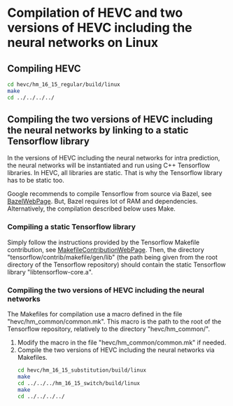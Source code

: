 # Compilation of HEVC and two versions of HEVC including the neural networks on Linux

## Compiling HEVC
```sh
cd hevc/hm_16_15_regular/build/linux
make
cd ../../../../
```

## Compiling the two versions of HEVC including the neural networks by linking to a static Tensorflow library
In the versions of HEVC including the neural networks for intra prediction, the neural networks will
be instantiated and run using C++ Tensorflow libraries. In HEVC, all libraries are static. That is why
the Tensorflow library has to be static too.

Google recommends to compile Tensorflow from source via Bazel, see [BazelWebPage](https://bazel.build/).
But, Bazel requires lot of RAM and dependencies. Alternatively, the compilation described below uses Make.

### Compiling a static Tensorflow library
Simply follow the instructions provided by the Tensorflow Makefile contribution, see
[MakefileContributionWebPage](https://github.com/tensorflow/tensorflow/tree/master/tensorflow/contrib/makefile).
Then, the directory "tensorflow/contrib/makefile/gen/lib" (the path being given from the root directory
of the Tensorflow repository) should contain the static Tensorflow library "libtensorflow-core.a".

### Compiling the two versions of HEVC including the neural networks
The Makefiles for compilation use a macro defined in the file "hevc/hm_common/common.mk".
This macro is the path to the root of the Tensorflow repository, relatively to the
directory "hevc/hm_common/".

1. Modify the macro in the file "hevc/hm_common/common.mk" if needed.
2. Compile the two versions of HEVC including the neural networks via Makefiles.
   ```sh
   cd hevc/hm_16_15_substitution/build/linux
   make
   cd ../../../hm_16_15_switch/build/linux
   make
   cd ../../../../
   ```


